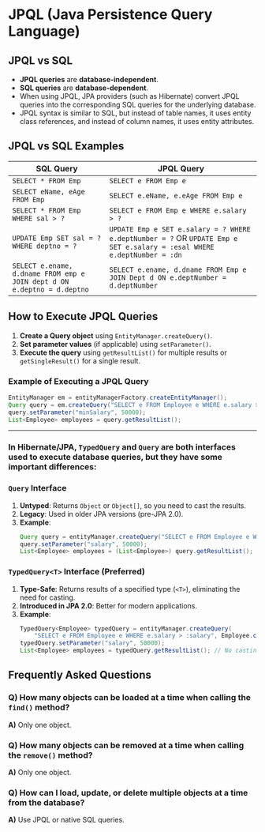 # JPQL (Java Persistence Query Language)
## JPQL vs SQL
- **JPQL queries** are **database-independent**.
- **SQL queries** are **database-dependent**.
- When using JPQL, JPA providers (such as Hibernate) convert JPQL queries into the corresponding SQL queries for the underlying database.
- JPQL syntax is similar to SQL, but instead of table names, it uses entity class references, and instead of column names, it uses entity attributes.

## JPQL vs SQL Examples

| SQL Query | JPQL Query |
|-----------|-----------|
| `SELECT * FROM Emp` | `SELECT e FROM Emp e` |
| `SELECT eName, eAge FROM Emp` | `SELECT e.eName, e.eAge FROM Emp e` |
| `SELECT * FROM Emp WHERE sal > ?` | `SELECT e FROM Emp e WHERE e.salary > ?` |
| `UPDATE Emp SET sal = ? WHERE deptno = ?` | `UPDATE Emp e SET e.salary = ? WHERE e.deptNumber = ?` OR `UPDATE Emp e SET e.salary = :esal WHERE e.deptNumber = :dn` |
| `SELECT e.ename, d.dname FROM emp e JOIN dept d ON e.deptno = d.deptno` | `SELECT e.ename, d.dname FROM Emp e JOIN Dept d ON e.deptNumber = d.deptNumber` |

## How to Execute JPQL Queries
1. **Create a Query object** using `EntityManager.createQuery()`.
2. **Set parameter values** (if applicable) using `setParameter()`.
3. **Execute the query** using `getResultList()` for multiple results or `getSingleResult()` for a single result.

### Example of Executing a JPQL Query
```java
EntityManager em = entityManagerFactory.createEntityManager();
Query query = em.createQuery("SELECT e FROM Employee e WHERE e.salary > :minSalary");
query.setParameter("minSalary", 50000);
List<Employee> employees = query.getResultList();
```
---
### In Hibernate/JPA, `TypedQuery` and `Query` are both interfaces used to execute database queries, but they have some important differences:

### **`Query` Interface**
1. **Untyped**: Returns `Object` or `Object[]`, so you need to cast the results.
2. **Legacy**: Used in older JPA versions (pre-JPA 2.0).
3. **Example**:
   ```java
   Query query = entityManager.createQuery("SELECT e FROM Employee e WHERE e.salary > :salary");
   query.setParameter("salary", 50000);
   List<Employee> employees = (List<Employee>) query.getResultList(); // Requires casting
   ```

### **`TypedQuery<T>` Interface (Preferred)**
1. **Type-Safe**: Returns results of a specified type (`<T>`), eliminating the need for casting.
2. **Introduced in JPA 2.0**: Better for modern applications.
3. **Example**:
   ```java
   TypedQuery<Employee> typedQuery = entityManager.createQuery(
       "SELECT e FROM Employee e WHERE e.salary > :salary", Employee.class);
   typedQuery.setParameter("salary", 50000);
   List<Employee> employees = typedQuery.getResultList(); // No casting needed
   ```


## Frequently Asked Questions

### Q) How many objects can be loaded at a time when calling the `find()` method?
**A)** Only one object.

### Q) How many objects can be removed at a time when calling the `remove()` method?
**A)** Only one object.

### Q) How can I load, update, or delete multiple objects at a time from the database?
**A)** Use JPQL or native SQL queries.





